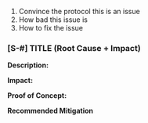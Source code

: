 1. Convince the protocol this is an issue
2. How bad this issue is 
3. How to fix the issue

### [S-#] TITLE (Root Cause + Impact)


**Description:**

**Impact:**

**Proof of Concept:**

**Recommended Mitigation**